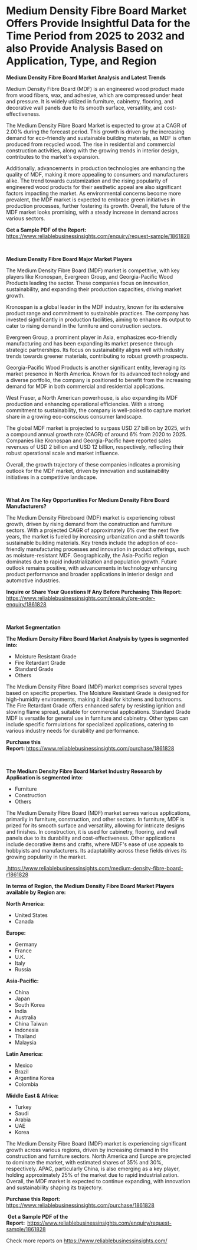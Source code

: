 <p><h1>Medium Density Fibre Board Market Offers Provide Insightful Data for the Time Period from 2025 to 2032 and also Provide Analysis Based on Application, Type, and Region</h1></p><p><strong>Medium Density Fibre Board Market Analysis and Latest Trends</strong></p>
<p><p>Medium Density Fibre Board (MDF) is an engineered wood product made from wood fibers, wax, and adhesive, which are compressed under heat and pressure. It is widely utilized in furniture, cabinetry, flooring, and decorative wall panels due to its smooth surface, versatility, and cost-effectiveness.</p><p>The Medium Density Fibre Board Market is expected to grow at a CAGR of 2.00% during the forecast period. This growth is driven by the increasing demand for eco-friendly and sustainable building materials, as MDF is often produced from recycled wood. The rise in residential and commercial construction activities, along with the growing trends in interior design, contributes to the market's expansion.</p><p>Additionally, advancements in production technologies are enhancing the quality of MDF, making it more appealing to consumers and manufacturers alike. The trend towards customization and the rising popularity of engineered wood products for their aesthetic appeal are also significant factors impacting the market. As environmental concerns become more prevalent, the MDF market is expected to embrace green initiatives in production processes, further fostering its growth. Overall, the future of the MDF market looks promising, with a steady increase in demand across various sectors.</p></p>
<p><strong>Get a Sample PDF of the Report:&nbsp;</strong> <a href="https://www.reliablebusinessinsights.com/enquiry/request-sample/1861828?utm_campaign=2789&utm_medium=2&utm_source=Github&utm_content=ia&utm_term=31032025&utm_id=medium-density-fibre-board">https://www.reliablebusinessinsights.com/enquiry/request-sample/1861828</a></p>
<p>&nbsp;</p>
<p><strong>Medium Density Fibre Board Major Market Players</strong></p>
<p><p>The Medium Density Fibre Board (MDF) market is competitive, with key players like Kronospan, Evergreen Group, and Georgia-Pacific Wood Products leading the sector. These companies focus on innovation, sustainability, and expanding their production capacities, driving market growth.</p><p>Kronospan is a global leader in the MDF industry, known for its extensive product range and commitment to sustainable practices. The company has invested significantly in production facilities, aiming to enhance its output to cater to rising demand in the furniture and construction sectors.</p><p>Evergreen Group, a prominent player in Asia, emphasizes eco-friendly manufacturing and has been expanding its market presence through strategic partnerships. Its focus on sustainability aligns well with industry trends towards greener materials, contributing to robust growth prospects.</p><p>Georgia-Pacific Wood Products is another significant entity, leveraging its market presence in North America. Known for its advanced technology and a diverse portfolio, the company is positioned to benefit from the increasing demand for MDF in both commercial and residential applications.</p><p>West Fraser, a North American powerhouse, is also expanding its MDF production and enhancing operational efficiencies. With a strong commitment to sustainability, the company is well-poised to capture market share in a growing eco-conscious consumer landscape.</p><p>The global MDF market is projected to surpass USD 27 billion by 2025, with a compound annual growth rate (CAGR) of around 6% from 2020 to 2025. Companies like Kronospan and Georgia-Pacific have reported sales revenues of USD 2 billion and USD 12 billion, respectively, reflecting their robust operational scale and market influence. </p><p>Overall, the growth trajectory of these companies indicates a promising outlook for the MDF market, driven by innovation and sustainability initiatives in a competitive landscape.</p></p>
<p>&nbsp;</p>
<p><strong>What Are The Key Opportunities For Medium Density Fibre Board Manufacturers?</strong></p>
<p><p>The Medium Density Fibreboard (MDF) market is experiencing robust growth, driven by rising demand from the construction and furniture sectors. With a projected CAGR of approximately 6% over the next five years, the market is fueled by increasing urbanization and a shift towards sustainable building materials. Key trends include the adoption of eco-friendly manufacturing processes and innovation in product offerings, such as moisture-resistant MDF. Geographically, the Asia-Pacific region dominates due to rapid industrialization and population growth. Future outlook remains positive, with advancements in technology enhancing product performance and broader applications in interior design and automotive industries.</p></p>
<p><strong>Inquire or Share Your Questions If Any Before Purchasing This Report:</strong> <a href="https://www.reliablebusinessinsights.com/enquiry/pre-order-enquiry/1861828?utm_campaign=2789&utm_medium=2&utm_source=Github&utm_content=ia&utm_term=31032025&utm_id=medium-density-fibre-board">https://www.reliablebusinessinsights.com/enquiry/pre-order-enquiry/1861828</a></p>
<p>&nbsp;</p>
<p><strong>Market Segmentation</strong></p>
<p><strong>The Medium Density Fibre Board Market Analysis by types is segmented into:</strong></p>
<p><ul><li>Moisture Resistant Grade</li><li>Fire Retardant Grade</li><li>Standard Grade</li><li>Others</li></ul></p>
<p><p>The Medium Density Fibre Board (MDF) market comprises several types based on specific properties. The Moisture Resistant Grade is designed for high-humidity environments, making it ideal for kitchens and bathrooms. The Fire Retardant Grade offers enhanced safety by resisting ignition and slowing flame spread, suitable for commercial applications. Standard Grade MDF is versatile for general use in furniture and cabinetry. Other types can include specific formulations for specialized applications, catering to various industry needs for durability and performance.</p></p>
<p><strong>Purchase this Report:&nbsp;</strong><a href="https://www.reliablebusinessinsights.com/purchase/1861828?utm_campaign=2789&utm_medium=2&utm_source=Github&utm_content=ia&utm_term=31032025&utm_id=medium-density-fibre-board">https://www.reliablebusinessinsights.com/purchase/1861828</a></p>
<p>&nbsp;</p>
<p><strong>The Medium Density Fibre Board Market Industry Research by Application is segmented into:</strong></p>
<p><ul><li>Furniture</li><li>Construction</li><li>Others</li></ul></p>
<p><p>The Medium Density Fibre Board (MDF) market serves various applications, primarily in furniture, construction, and other sectors. In furniture, MDF is prized for its smooth surface and versatility, allowing for intricate designs and finishes. In construction, it is used for cabinetry, flooring, and wall panels due to its durability and cost-effectiveness. Other applications include decorative items and crafts, where MDF's ease of use appeals to hobbyists and manufacturers. Its adaptability across these fields drives its growing popularity in the market.</p></p>
<p><a href="https://www.reliablebusinessinsights.com/medium-density-fibre-board-r1861828?utm_campaign=2789&utm_medium=2&utm_source=Github&utm_content=ia&utm_term=31032025&utm_id=medium-density-fibre-board">&nbsp;https://www.reliablebusinessinsights.com/medium-density-fibre-board-r1861828</a></p>
<p><strong>In terms of Region, the Medium Density Fibre Board Market Players available by Region are:</strong></p>
<p>
    <p> <strong> North America: </strong>
        <ul>
            <li>United States</li>
            <li>Canada</li>
        </ul>
        </p> 
    <p> <strong> Europe: </strong>
        <ul>
            <li>Germany</li>
            <li>France</li>
            <li>U.K.</li>
            <li>Italy</li>
            <li>Russia</li>
        </ul>
        </p> 
    <p> <strong> Asia-Pacific: </strong>
        <ul>
            <li>China</li>
            <li>Japan</li>
            <li>South Korea</li>
            <li>India</li>
            <li>Australia</li>
            <li>China Taiwan</li>
            <li>Indonesia</li>
            <li>Thailand</li>
            <li>Malaysia</li>
        </ul>
        </p> 
    <p> <strong> Latin America: </strong>
        <ul>
            <li>Mexico</li>
            <li>Brazil</li>
            <li>Argentina Korea</li>
            <li>Colombia</li>
        </ul>
        </p> 
    <p> <strong> Middle East & Africa: </strong>
        <ul>
            <li>Turkey</li>
            <li>Saudi</li>
            <li>Arabia</li>
            <li>UAE</li>
            <li>Korea</li>
        </ul>
    </p>
    </p>
<p><p>The Medium Density Fibre Board (MDF) market is experiencing significant growth across various regions, driven by increasing demand in the construction and furniture sectors. North America and Europe are projected to dominate the market, with estimated shares of 35% and 30%, respectively. APAC, particularly China, is also emerging as a key player, holding approximately 25% of the market due to rapid industrialization. Overall, the MDF market is expected to continue expanding, with innovation and sustainability shaping its trajectory.</p></p>
<p><strong>Purchase this Report: </strong><a href="https://www.reliablebusinessinsights.com/purchase/1861828?utm_campaign=2789&utm_medium=2&utm_source=Github&utm_content=ia&utm_term=31032025&utm_id=medium-density-fibre-board">https://www.reliablebusinessinsights.com/purchase/1861828</a></p>
<p>&nbsp;<strong>Get a Sample PDF of the Report:&nbsp;&nbsp;</strong><a href="https://www.reliablebusinessinsights.com/enquiry/request-sample/1861828?utm_campaign=2789&utm_medium=2&utm_source=Github&utm_content=ia&utm_term=31032025&utm_id=medium-density-fibre-board">https://www.reliablebusinessinsights.com/enquiry/request-sample/1861828</a></p>
<p><strong></strong></p>
<p>Check more reports on <a href="https://www.reliablebusinessinsights.com/?utm_campaign=2789&utm_medium=2&utm_source=Github&utm_content=ia&utm_term=31032025&utm_id=medium-density-fibre-board">https://www.reliablebusinessinsights.com/</a></p>